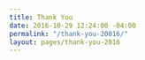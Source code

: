 ```yaml
---
title: Thank You
date: 2016-10-29 12:24:00 -04:00
permalink: "/thank-you-20016/"
layout: pages/thank-you-2016
---
```


